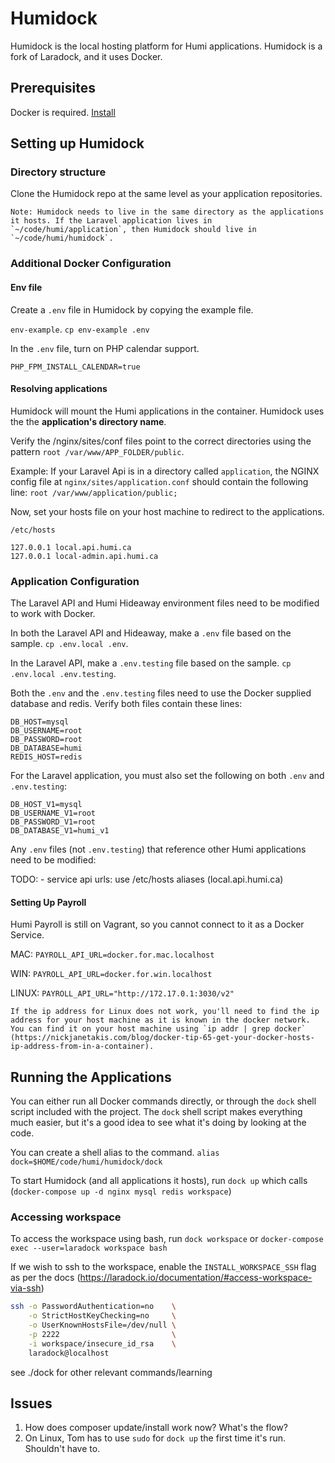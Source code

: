 # Humidock

Humidock is the local hosting platform for Humi applications. Humidock is a fork of Laradock, and it uses Docker.

## Prerequisites

Docker is required. [Install](https://docs.docker.com/install/)

## Setting up Humidock

### Directory structure

Clone the Humidock repo at the same level as your application repositories.

    Note: Humidock needs to live in the same directory as the applications it hosts. If the Laravel application lives in `~/code/humi/application`, then Humidock should live in `~/code/humi/humidock`.

### Additional Docker Configuration

#### Env file

Create a `.env` file in Humidock by copying the example file. 

`env-example`. `cp env-example .env`

In the `.env` file, turn on PHP calendar support.

`PHP_FPM_INSTALL_CALENDAR=true`

#### Resolving applications

Humidock will mount the Humi applications in the container. Humidock uses the the **application's directory name**.

Verify the /nginx/sites/conf files point to the correct directories using the pattern `root /var/www/APP_FOLDER/public`.

Example: If your Laravel Api is in a directory called `application`, the NGINX config file at `nginx/sites/application.conf` should contain the following line: `root /var/www/application/public;`

Now, set your hosts file on your host machine to redirect to the applications.

`/etc/hosts`
```
127.0.0.1 local.api.humi.ca
127.0.0.1 local-admin.api.humi.ca
```

### Application Configuration

The Laravel API and Humi Hideaway environment files need to be modified to work with Docker.

In both the Laravel API and Hideaway, make a `.env` file based on the sample. `cp .env.local .env`.

In the Laravel API, make a `.env.testing` file based on the sample. `cp .env.local .env.testing`.

Both the `.env` and the `.env.testing` files need to use the Docker supplied database and redis. Verify both files contain these lines:

```
DB_HOST=mysql
DB_USERNAME=root
DB_PASSWORD=root
DB_DATABASE=humi
REDIS_HOST=redis
```

For the Laravel application, you must also set the following on both `.env` and `.env.testing`:

```
DB_HOST_V1=mysql
DB_USERNAME_V1=root
DB_PASSWORD_V1=root
DB_DATABASE_V1=humi_v1
```

Any `.env` files (not `.env.testing`) that reference other Humi applications need to be modified:

TODO:  - service api urls: use /etc/hosts aliases (local.api.humi.ca)

#### Setting Up Payroll
Humi Payroll is still on Vagrant, so you cannot connect to it as a Docker Service.

MAC: `PAYROLL_API_URL=docker.for.mac.localhost`

WIN: `PAYROLL_API_URL=docker.for.win.localhost`

LINUX: `PAYROLL_API_URL="http://172.17.0.1:3030/v2"` 
 
    If the ip address for Linux does not work, you'll need to find the ip address for your host machine as it is known in the docker network. You can find it on your host machine using `ip addr | grep docker` (https://nickjanetakis.com/blog/docker-tip-65-get-your-docker-hosts-ip-address-from-in-a-container).

## Running the Applications

You can either run all Docker commands directly, or through the `dock` shell script included with the project. The `dock` shell script makes everything much easier, but it's a good idea to see what it's doing by looking at the code.

You can create a shell alias to the command. `alias dock=$HOME/code/humi/humidock/dock`

To start Humidock (and all applications it hosts), run `dock up` which calls (`docker-compose up -d nginx mysql redis workspace`)

### Accessing workspace

To access the workspace using bash, run `dock workspace` or `docker-compose exec --user=laradock workspace bash`

If we wish to ssh to the workspace, enable the `INSTALL_WORKSPACE_SSH` flag as per the docs
(https://laradock.io/documentation/#access-workspace-via-ssh)

```bash
ssh -o PasswordAuthentication=no    \
    -o StrictHostKeyChecking=no     \
    -o UserKnownHostsFile=/dev/null \
    -p 2222                         \
    -i workspace/insecure_id_rsa    \
    laradock@localhost
```

see ./dock for other relevant commands/learning

## Issues 

1. How does composer update/install work now? What's the flow?
2. On Linux, Tom has to use `sudo` for `dock up` the first time it's run. Shouldn't have to. 
